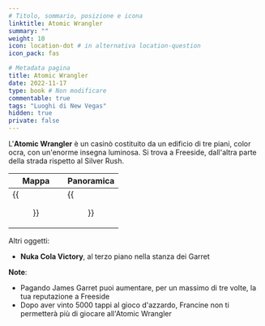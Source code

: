 ```yaml
---
# Titolo, sommario, posizione e icona
linktitle: Atomic Wrangler
summary: ""
weight: 10
icon: location-dot # in alternativa location-question
icon_pack: fas

# Metadata pagina
title: Atomic Wrangler
date: 2022-11-17
type: book # Non modificare
commentable: true
tags: "Luoghi di New Vegas"
hidden: true
private: false
---
```


<div class="fnv">

L'**Atomic Wrangler** è un casinò costituito da un edificio di tre piani, color ocra, con un'enorme insegna luminosa. Si trova a Freeside, dall'altra parte della strada rispetto al Silver Rush.

| Mappa | Panoramica |
| ----- | ---------- |
|  {{<figure src="fnv/Atomic_Wrangler_Casino_map.webp">}}     |  {{<figure src="fnv/Atomic_Wrangler_Casino.webp">}}          | 

Altri oggetti:
- **Nuka Cola Victory**, al terzo piano nella stanza dei Garret

**Note**:
- Pagando James Garret puoi aumentare, per un massimo di tre volte, la tua reputazione a Freeside
- Dopo aver vinto 5000 tappi al gioco d'azzardo, Francine non ti permetterà più di giocare all'Atomic Wrangler

</div>

